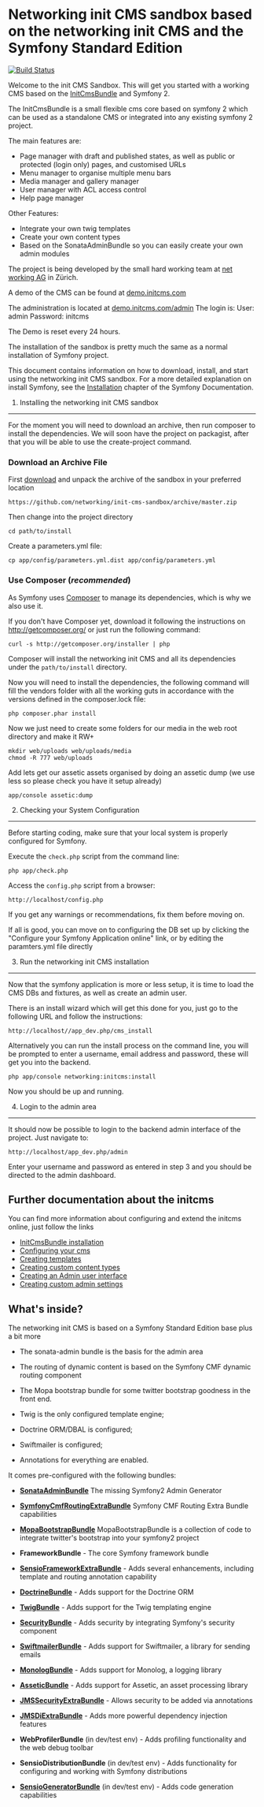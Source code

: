 Networking init CMS sandbox based on the networking init CMS and the Symfony Standard Edition
=============================================================================================

[![Build Status](https://travis-ci.org/networking/init-cms-sandbox.png?branch=2.1)](https://travis-ci.org/networking/init-cms-sandbox)


Welcome to the init CMS Sandbox. This will get you started with a working CMS based
on the [InitCmsBundle](https://github.com/networking/init-cms-bundle) and Symfony 2.

The InitCmsBundle is a small flexible cms core based on symfony 2 which can be used as a standalone CMS or integrated into
any existing symfony 2 project.

The main features are:
- Page manager with draft and published states, as well as public or protected (login only) pages, and customised URLs
- Menu manager to organise multiple menu bars
- Media manager and gallery manager
- User manager with ACL access control
- Help page manager

Other Features:
- Integrate your own twig templates
- Create your own content types
- Based on the SonataAdminBundle so you can easily create your own admin modules



The project is being developed by the
small hard working team at [net working AG][1] in Zürich.


A demo of the CMS can be found at [demo.initcms.com](http://demo.initcms.com)

The administration is located at [demo.initcms.com/admin](http://demo.initcms.com/admin)
The login is:
User: admin
Password: initcms

The Demo is reset every 24 hours.

The installation of the sandbox is pretty much the same as a normal installation of Symfony project.

This document contains information on how to download, install, and start
using the networking init CMS sandbox. For a more detailed explanation on install Symfony, see the [Installation][17]
chapter of the Symfony Documentation.

1) Installing the networking init CMS sandbox
---------------------------------------------

For the moment you will need to download an archive, then run composer to install the
dependencies. We will soon have the project on packagist, after that you will be able to use
the create-project command.

### Download an Archive File

First [download][2] and unpack the archive of the sandbox in your preferred location

	https://github.com/networking/init-cms-sandbox/archive/master.zip

Then change into the project directory

	cd path/to/install

Create a parameters.yml file:

	cp app/config/parameters.yml.dist app/config/parameters.yml

### Use Composer (*recommended*)

As Symfony uses [Composer][3] to manage its dependencies, which is why we also use it.

If you don't have Composer yet, download it following the instructions on
http://getcomposer.org/ or just run the following command:

    curl -s http://getcomposer.org/installer | php

Composer will install the networking init CMS and all its dependencies under the
`path/to/install` directory.

Now you will need to install the dependencies, the following command will fill the vendors
folder with all the working guts in accordance with the versions defined in the composer.lock
file:

    php composer.phar install


Now we just need to create some folders for our media in the web root directory and make it RW+

	mkdir web/uploads web/uploads/media
	chmod -R 777 web/uploads

Add lets get our assetic assets organised by doing an assetic dump (we use less so please check you have it setup already)

    app/console assetic:dump


2) Checking your System Configuration
-------------------------------------

Before starting coding, make sure that your local system is properly
configured for Symfony.

Execute the `check.php` script from the command line:

    php app/check.php

Access the `config.php` script from a browser:

    http://localhost/config.php

If you get any warnings or recommendations, fix them before moving on.

If all is good, you can move on to configuring the DB set up by clicking the
"Configure your Symfony Application online" link, or by editing the paramters.yml
file directly


3) Run the networking init CMS installation
-------------------------------------------

Now that the symfony application is more or less setup, it is time to load the CMS DBs and
fixtures, as well as create an admin user.

There is an install wizard which will get this done for you, just go to the following URL and follow the instructions:

    http://localhost//app_dev.php/cms_install


Alternatively you can run the install process on the command line,
you will be prompted to enter a username, email address and password, these will get you into the backend.

	php app/console networking:initcms:install

Now you should be up and running.

4) Login to the admin area
--------------------------

It should now be possible to login to the backend admin interface of the project. Just
navigate to:

	http://localhost/app_dev.php/admin

Enter your username and password as entered in step 3 and you should be directed to the
admin dashboard.


Further documentation about the initcms
---------------------------------------

You can find more information about configuring and extend the initcms online, just follow the links

- [InitCmsBundle installation](https://github.com/networking/init-cms-bundle/blob/master/Resources/doc/installation.md)
- [Configuring your cms](https://github.com/networking/init-cms-bundle/blob/master/Resources/doc/configuration.md)
- [Creating templates](https://github.com/networking/init-cms-bundle/blob/master/Resources/doc/templates.md)
- [Creating custom content types](https://github.com/networking/init-cms-bundle/blob/master/Resources/doc/content_types.md)
- [Creating an Admin user interface](https://github.com/networking/init-cms-bundle/blob/master/Resources/doc/admin_ui.md)
- [Creating custom admin settings](https://github.com/networking/init-cms-bundle/blob/master/Resources/doc/custom_admin_settings.md)


What's inside?
---------------

The networking init CMS is based on a Symfony Standard Edition base plus a bit more

  * The sonata-admin bundle is the basis for the admin area

  * The routing of dynamic content is based on the Symfony CMF dynamic routing component

  * The Mopa bootstrap bundle for some twitter bootstrap goodness in the front end.

  * Twig is the only configured template engine;

  * Doctrine ORM/DBAL is configured;

  * Swiftmailer is configured;

  * Annotations for everything are enabled.

It comes pre-configured with the following bundles:

  * [**SonataAdminBundle**][4] The missing Symfony2 Admin Generator

  * [**SymfonyCmfRoutingExtraBundle**][5]  Symfony CMF Routing Extra Bundle
        capabilities

  * [**MopaBootstrapBundle**][6] MopaBootstrapBundle is a collection of code to
    integrate twitter's bootstrap into your symfony2 project


  * **FrameworkBundle** - The core Symfony framework bundle

  * [**SensioFrameworkExtraBundle**][7] - Adds several enhancements, including
    template and routing annotation capability

  * [**DoctrineBundle**][8] - Adds support for the Doctrine ORM

  * [**TwigBundle**][9] - Adds support for the Twig templating engine

  * [**SecurityBundle**][10] - Adds security by integrating Symfony's security
    component

  * [**SwiftmailerBundle**][11] - Adds support for Swiftmailer, a library for
    sending emails

  * [**MonologBundle**][12] - Adds support for Monolog, a logging library

  * [**AsseticBundle**][13] - Adds support for Assetic, an asset processing
    library

  * [**JMSSecurityExtraBundle**][14] - Allows security to be added via
    annotations

  * [**JMSDiExtraBundle**][15] - Adds more powerful dependency injection
    features

  * **WebProfilerBundle** (in dev/test env) - Adds profiling functionality and
    the web debug toolbar

  * **SensioDistributionBundle** (in dev/test env) - Adds functionality for
    configuring and working with Symfony distributions

  * [**SensioGeneratorBundle**][16] (in dev/test env) - Adds code generation
    capabilities


[1]:  http://web.networking.ch
[2]:  https://github.com/networking/init-cms-sandbox/archive/master.zip
[3]:  http://getcomposer.org/
[4]:  http://sonata-project.org/bundles/admin
[5]:  http://symfony.com/doc/master/cmf/bundles/routing-extra.html
[6]:  http://symfony.com/doc/master/cmf/bundles/routing-extra.html
[7]:  http://symfony.com/doc/2.1/bundles/SensioFrameworkExtraBundle/index.html
[8]:  http://symfony.com/doc/2.1/book/doctrine.html
[9]:  http://symfony.com/doc/2.1/book/templating.html
[10]:  http://symfony.com/doc/2.1/book/security.html
[11]: http://symfony.com/doc/2.1/cookbook/email.html
[12]: http://symfony.com/doc/2.1/cookbook/logging/monolog.html
[13]: http://symfony.com/doc/2.1/cookbook/assetic/asset_management.html
[14]: http://jmsyst.com/bundles/JMSSecurityExtraBundle/1.1
[15]: http://jmsyst.com/bundles/JMSDiExtraBundle/1.0
[16]: http://symfony.com/doc/2.1/bundles/SensioGeneratorBundle/index.html
[17]: https://github.com/symfony/symfony#installation
